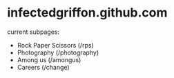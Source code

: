 # infectedgriffon.github.com
current subpages:

- Rock Paper Scissors (/rps)
- Photography (/photography)
- Among us (/amongus)
- Careers (/change)